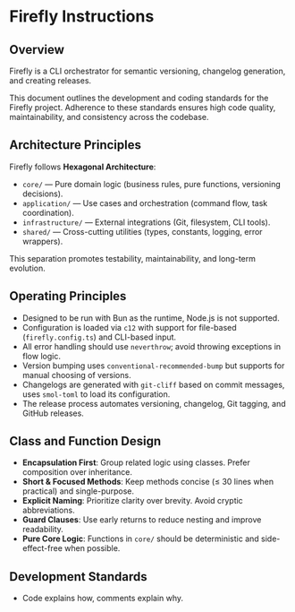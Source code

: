 # Firefly Instructions

## Overview

Firefly is a CLI orchestrator for semantic versioning, changelog generation, and creating releases.

This document outlines the development and coding standards for the Firefly project. Adherence to these standards ensures high code quality, maintainability, and consistency across the codebase.

## Architecture Principles

Firefly follows **Hexagonal Architecture**:

- `core/` — Pure domain logic (business rules, pure functions, versioning decisions).
- `application/` — Use cases and orchestration (command flow, task coordination).
- `infrastructure/` — External integrations (Git, filesystem, CLI tools).
- `shared/` — Cross-cutting utilities (types, constants, logging, error wrappers).

This separation promotes testability, maintainability, and long-term evolution.

## Operating Principles

- Designed to be run with Bun as the runtime, Node.js is not supported.
- Configuration is loaded via `c12` with support for file-based (`firefly.config.ts`) and CLI-based input.
- All error handling should use `neverthrow`; avoid throwing exceptions in flow logic.
- Version bumping uses `conventional-recommended-bump` but supports for manual choosing of versions.
- Changelogs are generated with `git-cliff` based on commit messages, uses `smol-toml` to load its configuration.
- The release process automates versioning, changelog, Git tagging, and GitHub releases.

## Class and Function Design

- **Encapsulation First**: Group related logic using classes. Prefer composition over inheritance.
- **Short & Focused Methods**: Keep methods concise (≤ 30 lines when practical) and single-purpose.
- **Explicit Naming**: Prioritize clarity over brevity. Avoid cryptic abbreviations.
- **Guard Clauses**: Use early returns to reduce nesting and improve readability.
- **Pure Core Logic**: Functions in `core/` should be deterministic and side-effect-free when possible.

## Development Standards

- Code explains how, comments explain why.